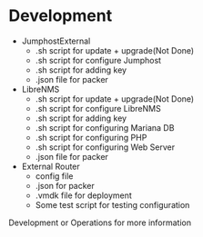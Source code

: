 Development
===========

*  JumphostExternal
    *  .sh script for update + upgrade(Not Done)
    *  .sh script for configure Jumphost
    *  .sh script for adding key
    *  .json file for packer
*  LibreNMS
    * .sh script for update + upgrade(Not Done)
    * .sh script for configure LibreNMS
    * .sh script for adding key
    * .sh script for configuring Mariana DB
    * .sh script for configuring PHP
    * .sh script for configuring Web Server
    *  .json file for packer
*  External Router
    *  config file
    *  .json for packer
    *  .vmdk file for deployment
    *  Some test script for testing configuration



Development or Operations for more information
